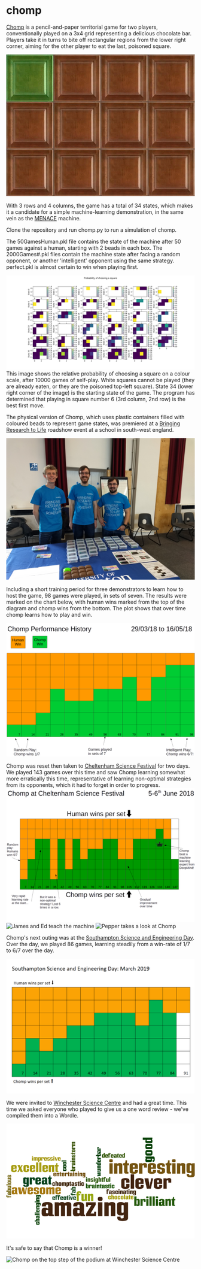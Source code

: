 # chomp

[Chomp](http://www.papg.com/show?3AEA) is a pencil-and-paper territorial game for two players, conventionally played on a 3x4 grid representing a delicious chocolate bar. Players take it in turns to bite off rectangular regions from the lower right corner, aiming for the other player to eat the last, poisoned square.

![GIF of the game of chomp](Art/square/chomp.gif)

With 3 rows and 4 columns, the game has a total of 34 states, which makes it a candidate for a simple machine-learning demonstration, in the same vein as the [MENACE](https://github.com/mscroggs/MENACE) machine.

Clone the repository and run chomp.py to run a simulation of chomp.

The 50GamesHuman.pkl file contains the state of the machine after 50 games against a human, starting with 2 beads in each box. The 2000Games#.pkl files contain the machine state after facing a random opponent, or another 'intelligent' opponent using the same strategy. perfect.pkl is almost certain to win when playing first.

![State transition probability diagram](prob-diagrams/ProbChooseSquareIntelligent.png)
This image shows the relative probability of choosing a square on a colour scale, after 10000 games of self-play. White squares cannot be played (they are already eaten, or they are the poisoned top-left square). State 34 (lower right corner of the image) is the starting state of the game. The program has determined that playing in square number 6 (3rd column, 2nd row) is the best first move.

The physical version of Chomp, which uses plastic containers filled with coloured beads to represent game states, was premiered at a [Bringing Research to Life](https://www.southampton.ac.uk/per/university/roadshow.page)  roadshow event at a school in south-west england.

![Chomp at the Bringing Research to Life Roadshow](Art/THS.jpg)

Including a short training period for three demonstrators to learn how to host the game, 98 games were played, in sets of seven. The results were marked on the chart below, with human wins marked from the top of the diagram and chomp wins from the bottom. The plot shows that over time chomp learns how to play and win.  

![Chomp's win record](Results/Grid-V1.png)

Chomp was reset then taken to [Cheltenham Science Festival](https://www.cheltenhamfestivals.com/science) for two days. We played 143 games over this time and saw Chomp learning somewhat more erratically this time, representative of learning non-optimal strategies from its opponents, which it had to forget in order to progress.
![Chomp at Cheltenham Science Festival](Results/Grid-CSF.png)
![James and Ed teach the machine](Art/Conversation.png)
![Pepper takes a look at Chomp](Art/Pepper.png)

Chomp's next outing was at the [Southampton Science and Engineering Day](http://www.sotsef.co.uk/science_&_engineering_day/). Over the day, we played 86 games, learning steadily from a win-rate of 1/7 to 6/7 over the day.

![Chomp at Southampton Science and Engineering Day](Results/Grid_SOTSEF.png)

We were invited to [Winchester Science Centre](https://www.winchestersciencecentre.org/) and had a great time. This time we asked everyone who played to give us a one word review - we've compiled them into a Wordle.

![Wordle of Chomp reviews after Winchester Science Centre Visit](Art/wordle.png)

It's safe to say that Chomp is a winner!

![Chomp on the top step of the podium at Winchester Science Centre](Art/podium.png)
